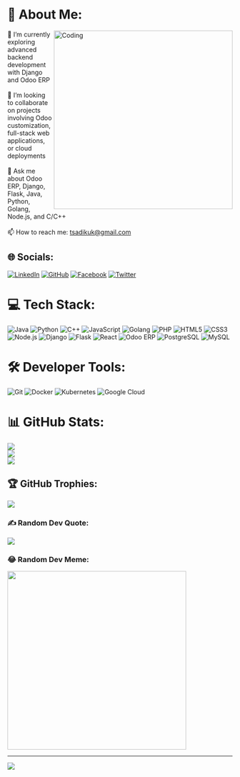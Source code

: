 # 💫 About Me:

<img align="right" alt="Coding" width="400" src="https://media.tenor.com/rePDfDWO3XoAAAAd/hacking.gif">

🌱 I’m currently exploring advanced backend development with Django and Odoo ERP<br><br>👯 I’m looking to collaborate on projects involving Odoo customization, full-stack web applications, or cloud deployments<br><br>💬 Ask me about Odoo ERP, Django, Flask, Java, Python, Golang, Node.js, and C/C++<br><br>📫 How to reach me: tsadikuk@gmail.com

## 🌐 Socials:
[![LinkedIn](https://img.shields.io/badge/LinkedIn-%230077B5.svg?logo=linkedin&logoColor=white)](https://linkedin.com/in/tsadiku-kibru) [![GitHub](https://img.shields.io/badge/GitHub-%23121011.svg?logo=github&logoColor=white)](https://github.com/TsadikuKibru21) [![Facebook](https://img.shields.io/badge/Facebook-%231877F2.svg?logo=Facebook&logoColor=white)](https://facebook.com/) [![Twitter](https://img.shields.io/badge/Twitter-%231DA1F2.svg?logo=Twitter&logoColor=white)](https://twitter.com/)

# 💻 Tech Stack:
![Java](https://img.shields.io/badge/java-%23ED8B00.svg?style=for-the-badge&logo=openjdk&logoColor=white) ![Python](https://img.shields.io/badge/python-3670A0?style=for-the-badge&logo=python&logoColor=ffdd54) ![C++](https://img.shields.io/badge/c++-%2300599C.svg?style=for-the-badge&logo=c%2B%2B&logoColor=white) ![JavaScript](https://img.shields.io/badge/javascript-%23323330.svg?style=for-the-badge&logo=javascript&logoColor=%23F7DF1E) ![Golang](https://img.shields.io/badge/golang-%2300ADD8.svg?style=for-the-badge&logo=go&logoColor=white) ![PHP](https://img.shields.io/badge/php-%23777BB4.svg?style=for-the-badge&logo=php&logoColor=white) ![HTML5](https://img.shields.io/badge/html5-%23E34F26.svg?style=for-the-badge&logo=html5&logoColor=white) ![CSS3](https://img.shields.io/badge/css3-%231572B6.svg?style=for-the-badge&logo=css3&logoColor=white) ![Node.js](https://img.shields.io/badge/node.js-6DA55F?style=for-the-badge&logo=node.js&logoColor=white) ![Django](https://img.shields.io/badge/django-%23092E20.svg?style=for-the-badge&logo=django&logoColor=white) ![Flask](https://img.shields.io/badge/flask-%23000.svg?style=for-the-badge&logo=flask&logoColor=white) ![React](https://img.shields.io/badge/react-%2320232a.svg?style=for-the-badge&logo=react&logoColor=%2361DAFB) ![Odoo ERP](https://img.shields.io/badge/Odoo-ERP-FF1709?style=for-the-badge&logo=odoo&logoColor=white) ![PostgreSQL](https://img.shields.io/badge/postgresql-%23316192.svg?style=for-the-badge&logo=postgresql&logoColor=white) ![MySQL](https://img.shields.io/badge/mysql-%2300000f.svg?style=for-the-badge&logo=mysql&logoColor=white)

# 🛠️ Developer Tools:
![Git](https://img.shields.io/badge/git-%23F05033.svg?style=for-the-badge&logo=git&logoColor=white) ![Docker](https://img.shields.io/badge/docker-%230db7ed.svg?style=for-the-badge&logo=docker&logoColor=white) ![Kubernetes](https://img.shields.io/badge/kubernetes-%23326ce5.svg?style=for-the-badge&logo=kubernetes&logoColor=white) ![Google Cloud](https://img.shields.io/badge/GoogleCloud-%234285F4.svg?style=for-the-badge&logo=google-cloud&logoColor=white)

# 📊 GitHub Stats:
![](https://github-readme-stats.vercel.app/api?username=TsadikuKibru21&theme=dark&hide_border=false&include_all_commits=true&count_private=true)<br/>
![](https://github-readme-streak-stats.herokuapp.com/?user=TsadikuKibru21&theme=dark&hide_border=false)<br/>
![](https://github-readme-stats.vercel.app/api/top-langs/?username=TsadikuKibru21&theme=dark&hide_border=false&include_all_commits=true&count_private=true&layout=compact)

## 🏆 GitHub Trophies:
![](https://github-profile-trophy.vercel.app/?username=TsadikuKibru21&theme=discord&no-frame=true&no-bg=true&margin-w=4)

### ✍️ Random Dev Quote:
![](https://quotes-github-readme.vercel.app/api?type=horizontal&theme=radical)

### 😂 Random Dev Meme:
<img src='https://randommeme-five.vercel.app/' style="height: 400px;"/>

---
[![](https://visitcount.itsvg.in/api?id=TsadikuKibru21&icon=0&color=0)](https://visitcount.itsvg.in)

<!-- Proudly created with GPRM ( https://gprm.itsvg.in ) -->
